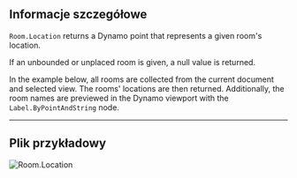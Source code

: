 ## Informacje szczegółowe
`Room.Location` returns a Dynamo point that represents a given room's location.

If an unbounded or unplaced room is given, a null value is returned.

In the example below, all rooms are collected from the current document and selected view. The rooms' locations are then returned. Additionally, the room names are previewed in the Dynamo viewport with the `Label.ByPointAndString` node.

___
## Plik przykładowy

![Room.Location](./Revit.Elements.Room.Location_img.jpg)
